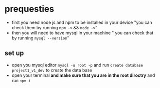 # prequesties

- first you need node js and npm to be installed in your device "you can check them by running `npm -v` && `node -v`"
- then you will need to have mysql in your machine " you can check that by running `mysql --version`"
  
## set up

- open you mysql editor `mysql -u root -p` and run `create database project1_v1_dev` to create the data base
- open your terminal **and make sure that you are in the root diroctry** and run `npm i`
